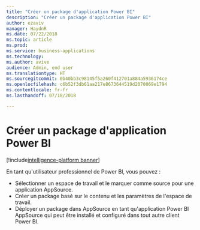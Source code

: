 ```yaml
---
title: "Créer un package d'application Power BI"
description: "Créer un package d'application Power BI"
author: ezaviv
manager: HaydnR
ms.date: 07/22/2018
ms.topic: article
ms.prod: 
ms.service: business-applications
ms.technology: 
ms.author: avive
audience: Admin, end user
ms.translationtype: HT
ms.sourcegitcommit: 0b40bb3c98145f5a260f412701a884a5936174ce
ms.openlocfilehash: c6b52f3db61aa217e8673644519d2070069e1794
ms.contentlocale: fr-fr
ms.lasthandoff: 07/18/2018

---
```

# <a name="create-a-power-bi-app-package"></a>Créer un package d'application Power BI

[!include[intelligence-platform banner](../../includes/intelligence-platform.md)]



En tant qu'utilisateur professionnel de Power BI, vous pouvez :

- Sélectionner un espace de travail et le marquer comme source pour une application AppSource.
- Créer un package basé sur le contenu et les paramètres de l'espace de travail. 
- Déployer un package dans AppSource en tant qu'application Power BI AppSource qui peut être installé et configuré dans tout autre client Power BI.

